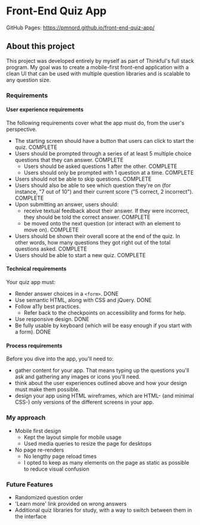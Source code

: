 # Front-End Quiz App

GitHub Pages: https://pmnord.github.io/front-end-quiz-app/

## About this project

This project was developed entirely by myself as part of Thinkful's full stack program. My goal was to create a mobile-first front-end application with a clean UI that can be used with multiple question libraries and is scalable to any question size.

### Requirements

#### User experience requirements
The following requirements cover what the app must do, from the user's perspective.

- The starting screen should have a button that users can click to start the quiz. COMPLETE
- Users should be prompted through a series of at least 5 multiple choice questions that they can answer. COMPLETE
    - Users should be asked questions 1 after the other. COMPLETE
    - Users should only be prompted with 1 question at a time. COMPLETE
- Users should not be able to skip questions. COMPLETE
- Users should also be able to see which question they're on (for instance, "7 out of 10") and their current score ("5 correct, 2 incorrect"). COMPLETE
- Upon submitting an answer, users should:
    - receive textual feedback about their answer. If they were incorrect, they should be told the correct answer. COMPLETE
    - be moved onto the next question (or interact with an element to move on). COMPLETE
- Users should be shown their overall score at the end of the quiz. In other words, how many questions they got right out of the total questions asked. COMPLETE
- Users should be able to start a new quiz. COMPLETE

#### Technical requirements
Your quiz app must:

- Render answer choices in a `<form>`. DONE
- Use semantic HTML, along with CSS and jQuery. DONE
- Follow a11y best practices.
    - Refer back to the checkpoints on accessibility and forms for help.
- Use responsive design. DONE
- Be fully usable by keyboard (which will be easy enough if you start with a form). DONE

#### Process requirements
Before you dive into the app, you'll need to:

- gather content for your app. That means typing up the questions you'll ask and gathering any images or icons you'll need.
- think about the user experiences outlined above and how your design must make them possible.
- design your app using HTML wireframes, which are HTML- (and minimal CSS-) only versions of the different screens in your app.

### My approach

- Mobile first design
    - Kept the layout simple for mobile usage
    - Used media queries to resize the page for desktops
- No page re-renders
    - No lengthy page reload times
    - I opted to keep as many elements on the page as static as possible to reduce visual confusion

### Future Features
- Randomized question order
- 'Learn more' link provided on wrong answers
- Additional quiz libraries for study, with a way to switch between them in the interface